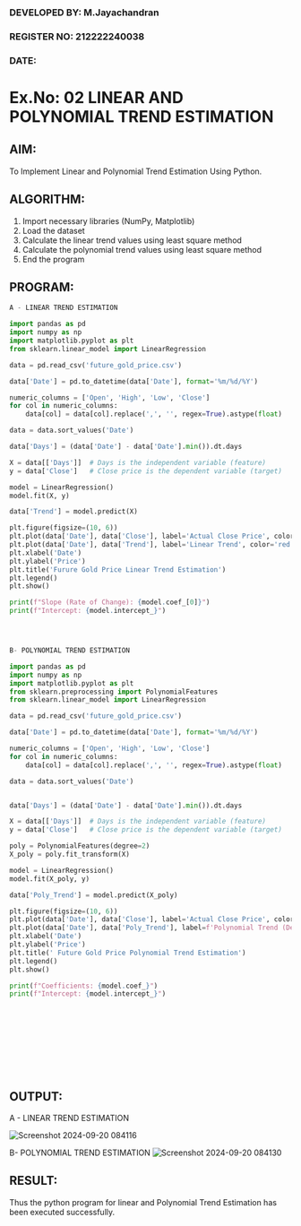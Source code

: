 ### DEVELOPED BY: M.Jayachandran
### REGISTER NO: 212222240038
### DATE:

# Ex.No: 02 LINEAR AND POLYNOMIAL TREND ESTIMATION

## AIM:
To Implement Linear and Polynomial Trend Estimation Using Python.

## ALGORITHM:
1. Import necessary libraries (NumPy, Matplotlib)
2. Load the dataset
3. Calculate the linear trend values using least square method
4. Calculate the polynomial trend values using least square method
5. End the program

## PROGRAM:
```python
A - LINEAR TREND ESTIMATION

import pandas as pd
import numpy as np
import matplotlib.pyplot as plt
from sklearn.linear_model import LinearRegression

data = pd.read_csv('future_gold_price.csv')

data['Date'] = pd.to_datetime(data['Date'], format='%m/%d/%Y')

numeric_columns = ['Open', 'High', 'Low', 'Close']
for col in numeric_columns:
    data[col] = data[col].replace(',', '', regex=True).astype(float)

data = data.sort_values('Date')

data['Days'] = (data['Date'] - data['Date'].min()).dt.days

X = data[['Days']]  # Days is the independent variable (feature)
y = data['Close']   # Close price is the dependent variable (target)

model = LinearRegression()
model.fit(X, y)

data['Trend'] = model.predict(X)

plt.figure(figsize=(10, 6))
plt.plot(data['Date'], data['Close'], label='Actual Close Price', color='blue')
plt.plot(data['Date'], data['Trend'], label='Linear Trend', color='red', linestyle='--')
plt.xlabel('Date')
plt.ylabel('Price')
plt.title('Furure Gold Price Linear Trend Estimation')
plt.legend()
plt.show()

print(f"Slope (Rate of Change): {model.coef_[0]}")
print(f"Intercept: {model.intercept_}")




B- POLYNOMIAL TREND ESTIMATION

import pandas as pd
import numpy as np
import matplotlib.pyplot as plt
from sklearn.preprocessing import PolynomialFeatures
from sklearn.linear_model import LinearRegression

data = pd.read_csv('future_gold_price.csv')

data['Date'] = pd.to_datetime(data['Date'], format='%m/%d/%Y')

numeric_columns = ['Open', 'High', 'Low', 'Close']
for col in numeric_columns:
    data[col] = data[col].replace(',', '', regex=True).astype(float)

data = data.sort_values('Date')


data['Days'] = (data['Date'] - data['Date'].min()).dt.days

X = data[['Days']]  # Days is the independent variable (feature)
y = data['Close']   # Close price is the dependent variable (target)

poly = PolynomialFeatures(degree=2)
X_poly = poly.fit_transform(X)

model = LinearRegression()
model.fit(X_poly, y)

data['Poly_Trend'] = model.predict(X_poly)

plt.figure(figsize=(10, 6))
plt.plot(data['Date'], data['Close'], label='Actual Close Price', color='blue')
plt.plot(data['Date'], data['Poly_Trend'], label=f'Polynomial Trend (Degree 2)', color='green', linestyle='--')
plt.xlabel('Date')
plt.ylabel('Price')
plt.title(' Future Gold Price Polynomial Trend Estimation')
plt.legend()
plt.show()

print(f"Coefficients: {model.coef_}")
print(f"Intercept: {model.intercept_}")

```
<br>
<br>
<br>
<br>
<br>
<br>
<br>


## OUTPUT:
A - LINEAR TREND ESTIMATION

![Screenshot 2024-09-20 084116](https://github.com/user-attachments/assets/99081810-ba81-4a3a-989f-40fe13ea5627)


B- POLYNOMIAL TREND ESTIMATION
![Screenshot 2024-09-20 084130](https://github.com/user-attachments/assets/2afb99ec-0037-4bea-a3cf-a00a37ab53fe)



## RESULT:
Thus the python program for linear and Polynomial Trend Estimation has been executed successfully.
